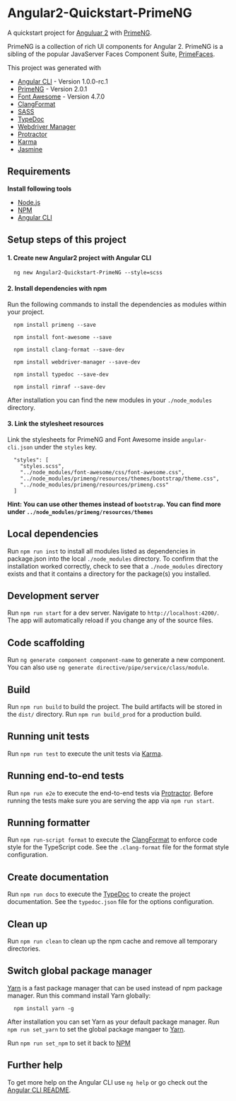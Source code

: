 # Angular2-Quickstart-PrimeNG

A quickstart project for [Anguluar 2](https://angular.io) with [PrimeNG](https://www.primefaces.org/primeng).

PrimeNG is a collection of rich UI components for Angular 2. PrimeNG is a sibling of the popular JavaServer Faces Component Suite, [PrimeFaces](https://www.primefaces.org). 

This project was generated with 

- [Angular CLI](https://github.com/angular/angular-cli) - Version 1.0.0-rc.1
- [PrimeNG](http://www.primefaces.org/primeng) - Version 2.0.1
- [Font Awesome](http://fontawesome.io) - Version 4.7.0
- [ClangFormat](https://github.com/angular/clang-format)
- [SASS](http://www.sass-lang.com)
- [TypeDoc](http://www.typedoc.org)
- [Webdriver Manager](https://github.com/angular/webdriver-manager)
- [Protractor](http://www.protractortest.org)
- [Karma](http://karma-runner.github.io)
- [Jasmine](https://jasmine.github.io)

    
## Requirements

 **Install following tools**

- [Node.js](https://nodejs.org)
- [NPM](https://www.npmjs.com)
- [Angular CLI](https://github.com/angular/angular-cli)


## Setup steps of this project

#### 1. Create new Angular2 project with Angular CLI

      ng new Angular2-Quickstart-PrimeNG --style=scss


#### 2. Install dependencies with npm

Run the following commands to install the dependencies as modules within your project.

      npm install primeng --save

      npm install font-awesome --save

      npm install clang-format --save-dev

      npm install webdriver-manager --save-dev

      npm install typedoc --save-dev

      npm install rimraf --save-dev

After installation you can find the new modules in your `./node_modules` directory.

#### 3. Link the stylesheet resources

Link the stylesheets for PrimeNG and Font Awesome inside `angular-cli.json` under the `styles` key.

      "styles": [
        "styles.scss",
        "../node_modules/font-awesome/css/font-awesome.css",
        "../node_modules/primeng/resources/themes/bootstrap/theme.css",
        "../node_modules/primeng/resources/primeng.css"
      ]

**Hint: You can use other themes instead of `bootstrap`. You can find more under `../node_modules/primeng/resources/themes`**

## Local dependencies

Run `npm run inst` to install all modules listed as dependencies in package.json into the local `./node_modules` directory.
To confirm that the installation worked correctly, check to see that a `./node_modules` directory exists and that it contains a directory for the package(s) you installed.

## Development server
Run `npm run start` for a dev server. Navigate to `http://localhost:4200/`. The app will automatically reload if you change any of the source files.

## Code scaffolding

Run `ng generate component component-name` to generate a new component. You can also use `ng generate directive/pipe/service/class/module`.

## Build

Run `npm run build` to build the project. The build artifacts will be stored in the `dist/` directory.
Run `npm run build_prod` for a production build.

## Running unit tests

Run `npm run test` to execute the unit tests via [Karma](https://karma-runner.github.io).

## Running end-to-end tests

Run `npm run e2e` to execute the end-to-end tests via [Protractor](http://www.protractortest.org/).
Before running the tests make sure you are serving the app via `npm run start`.

## Running formatter

Run `npm run-script format` to execute the [ClangFormat](https://clang.llvm.org/docs/ClangFormat.html) to enforce code style for the TypeScript code.
See the `.clang-format` file for the format style configuration.

## Create documentation

Run `npm run docs` to execute the [TypeDoc](http://www.typedoc.org) to create the project documentation.
See the `typedoc.json` file for the options configuration.

## Clean up

Run `npm run clean` to clean up the npm cache and remove all temporary directories.

## Switch global package manager

[Yarn](https://www.yarnpkg.com) is a fast package manager that can be used instead of npm package manager. 
Run this command install Yarn globally:

      npm install yarn -g

After installation you can set Yarn as your default package manager.
Run `npm run set_yarn` to set the global package mangaer to [Yarn](https://www.yarnpkg.com).

Run `npm run set_npm` to set it back to [NPM](https://www.npmjs.com)

## Further help

To get more help on the Angular CLI use `ng help` or go check out the [Angular CLI README](https://github.com/angular/angular-cli/blob/master/README.md).
